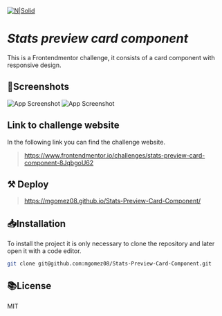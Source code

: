 [![N|Solid](https://miro.medium.com/max/1124/1*dWe_Ryn_omllG8E6eeuWEw.png)](https://dev.to/social_previews/organization/1390.png)

# _Stats preview card component_

This is a Frontendmentor challenge, it consists of a card component with responsive design.

## 📱Screenshots
![App Screenshot](https://raw.githubusercontent.com/mgomez08/Stats-Preview-Card-Component/master/images/mobile-screenshot.JPG)
![App Screenshot](https://raw.githubusercontent.com/mgomez08/Stats-Preview-Card-Component/master/images/desktop-screenshot.JPG)

## Link to challenge website

In the following link you can find the challenge website.

> https://www.frontendmentor.io/challenges/stats-preview-card-component-8JqbgoU62

## ⚒ Deploy

> https://mgomez08.github.io/Stats-Preview-Card-Component/

## 📥Installation

To install the project it is only necessary to clone the repository and later open it with a code editor.

```sh
git clone git@github.com:mgomez08/Stats-Preview-Card-Component.git
```

## 📚License

MIT
